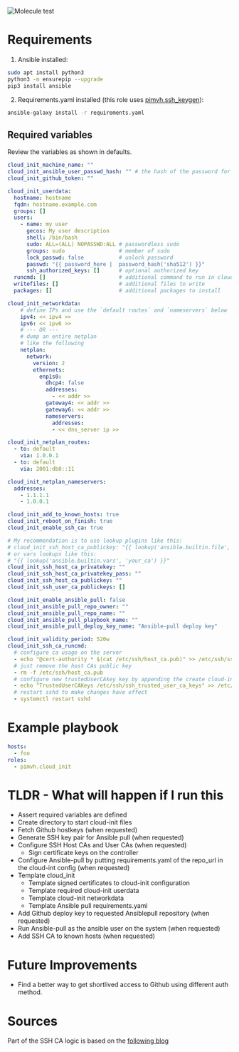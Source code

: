 ![Molecule test](https://github.com/pimvh/cloud_init/actions/workflow/test.yaml/badge.svg)
# Requirements

1. Ansible installed:

```bash
sudo apt install python3
python3 -m ensurepip --upgrade
pip3 install ansible
```

2. Requirements.yaml installed (this role uses [pimvh.ssh_keygen](https://github.com/pimvh/ssh_keygen)):

```bash
ansible-galaxy install -r requirements.yaml
```

## Required variables

Review the variables as shown in defaults.

```yaml
cloud_init_machine_name: ""
cloud_init_ansible_user_passwd_hash: "" # the hash of the password for the ansible user
cloud_init_github_token: ""

cloud_init_userdata:
  hostname: hostname
  fqdn: hostname.example.com
  groups: []
  users:
    - name: my user
      gecos: My user description
      shell: /bin/bash
      sudo: ALL=(ALL) NOPASSWD:ALL # passwordless sudo
      groups: sudo                 # member of sudo
      lock_passwd: false           # unlock password
      passwd: "{{ password_here |  password_hash('sha512') }}"
      ssh_authorized_keys: []      # optional authorized key
  runcmd: []                       # additional command to run in cloudinit
  writefiles: []                   # additional files to write
  packages: []                     # additional packages to install

cloud_init_networkdata:
    # define IPs and use the `default routes` and `nameservers` below
    ipv4: << ipv4 >>
    ipv6: << ipv6 >>
    # --- OR ---
    # dump an entire netplan
    # like the following
    netplan:
      network:
        version: 2
        ethernets:
          enp1s0:
            dhcp4: false
            addresses:
              - << addr >>
            gateway4: << addr >>
            gateway6: << addr >>
            nameservers:
              addresses:
              - << dns_server ip >>

cloud_init_netplan_routes:
  - to: default
    via: 1.0.0.1
  - to: default
    via: 2001:db8::11

cloud_init_netplan_nameservers:
  addresses:
    - 1.1.1.1
    - 1.0.0.1

cloud_init_add_to_known_hosts: true
cloud_init_reboot_on_finish: true
cloud_init_enable_ssh_ca: true

# My recommendation is to use lookup plugins like this:
# cloud_init_ssh_host_ca_publickey: "{{ lookup('ansible.builtin.file', 'your_ca') }}"
# or vars lookups like this:
# "{{ lookup('ansible.builtin.vars', 'your_ca') }}"
cloud_init_ssh_host_ca_privatekey: ""
cloud_init_ssh_host_ca_privatekey_pass: ""
cloud_init_ssh_host_ca_publickey: ""
cloud_init_ssh_user_ca_publickeys: []

cloud_init_enable_ansible_pull: false
cloud_init_ansible_pull_repo_owner: ""
cloud_init_ansible_pull_repo_name: ""
cloud_init_ansible_pull_playbook_name: ""
cloud_init_ansible_pull_deploy_key_name: "Ansible-pull deploy key"

cloud_init_validity_period: 520w
cloud_init_ssh_ca_runcmd:
  # configure ca usage on the server
  - echo "@cert-authority * $(cat /etc/ssh/host_ca.pub)" >> /etc/ssh/ssh_known_hosts
  # just remove the host CAs public key
  - rm -f /etc/ssh/host_ca.pub
  # configure new trustedUserCAkey key by appending the create cloud-init ssh config
  - echo "TrustedUserCAKeys /etc/ssh/ssh_trusted_user_ca_keys" >> /etc/ssh/sshd_config.d/50-cloud-init.conf
  # restart sshd to make changes have effect
  - systemctl restart sshd
```

# Example playbook

```yaml
hosts:
  - foo
roles:
  - pimvh.cloud_init

```

# TLDR - What will happen if I run this

- Assert required variables are defined
- Create directory to start cloud-init files
- Fetch Github hostkeys (when requested)
- Generate SSH key pair for Ansible pull (when requested)
- Configure SSH Host CAs and User CAs (when requested)
  - Sign certificate keys on the controller
- Configure Ansible-pull by putting requirements.yaml of the repo_url in the cloud-int config (when requested)
- Template cloud_init
  - Template signed certificates to cloud-init configuration
  - Template required cloud-init userdata
  - Template cloud-init networkdata
  - Template Ansible pull requirements.yaml
- Add Github deploy key to requested Ansiblepull repository (when requested)
- Run Ansible-pull as the ansible user on the system (when requested)
- Add SSH CA to known hosts (when requested)

# Future Improvements

- Find a better way to get shortlived access to Github using different auth method.

# Sources

Part of the SSH CA logic is based on the [following blog](https://www.thiswayup.de/blog/2021/ssh-host-key-ca-with-cloud-init-and-terraform.html)
